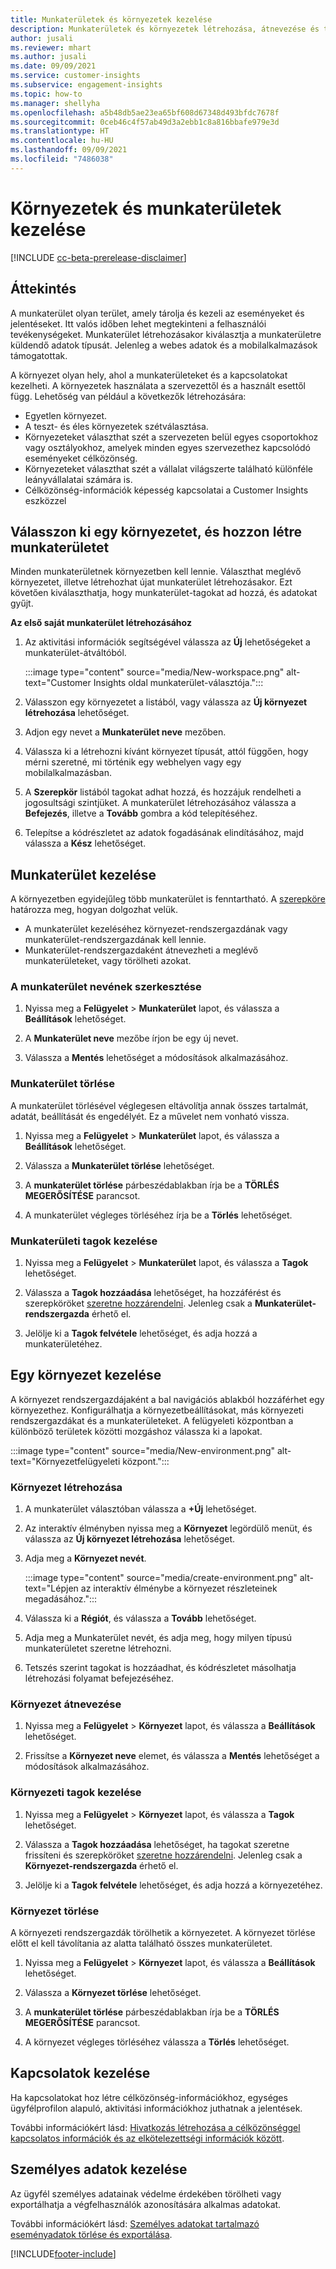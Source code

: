 ```yaml
---
title: Munkaterületek és környezetek kezelése
description: Munkaterületek és környezetek létrehozása, átnevezése és törlése.
author: jusali
ms.reviewer: mhart
ms.author: jusali
ms.date: 09/09/2021
ms.service: customer-insights
ms.subservice: engagement-insights
ms.topic: how-to
ms.manager: shellyha
ms.openlocfilehash: a5b48db5ae23ea65bf608d67348d493bfdc7678f
ms.sourcegitcommit: 0ceb46c4f57ab49d3a2ebb1c8a816bbafe979e3d
ms.translationtype: HT
ms.contentlocale: hu-HU
ms.lasthandoff: 09/09/2021
ms.locfileid: "7486038"
---
```

# <a name="manage-environments-and-workspaces"></a>Környezetek és munkaterületek kezelése

[!INCLUDE [cc-beta-prerelease-disclaimer](includes/cc-beta-prerelease-disclaimer.md)]

## <a name="overview"></a>Áttekintés

A munkaterület olyan terület, amely tárolja és kezeli az eseményeket és jelentéseket. Itt valós időben lehet megtekinteni a felhasználói tevékenységeket. Munkaterület létrehozásakor kiválasztja a munkaterületre küldendő adatok típusát. Jelenleg a webes adatok és a mobilalkalmazások támogatottak.

A környezet olyan hely, ahol a munkaterületeket és a kapcsolatokat kezelheti. A környezetek használata a szervezettől és a használt esettől függ. Lehetőség van például a következők létrehozására:

-   Egyetlen környezet.
-   A teszt- és éles környezetek szétválasztása.
-   Környezeteket választhat szét a szervezeten belül egyes csoportokhoz vagy osztályokhoz, amelyek minden egyes szervezethez kapcsolódó eseményeket célközönség.
-   Környezeteket választhat szét a vállalat világszerte található különféle leányvállalatai számára is.
-   Célközönség-információk képesség kapcsolatai a Customer Insights eszközzel

## <a name="choose-an-environment-and-create-a-workspace"></a>Válasszon ki egy környezetet, és hozzon létre munkaterületet 

Minden munkaterületnek környezetben kell lennie. Választhat meglévő környezetet, illetve létrehozhat újat munkaterület létrehozásakor. Ezt követően kiválaszthatja, hogy munkaterület-tagokat ad hozzá, és adatokat gyűjt.

**Az első saját munkaterület létrehozásához**

1. Az aktivitási információk segítségével válassza az **Új** lehetőségeket a munkaterület-átváltóból. 

   :::image type="content" source="media/New-workspace.png" alt-text="Customer Insights oldal munkaterület-választója.":::

1. Válasszon egy környezetet a listából, vagy válassza az **Új környezet létrehozása** lehetőséget.

1. Adjon egy nevet a **Munkaterület neve** mezőben. 

1. Válassza ki a létrehozni kívánt környezet típusát, attól függően, hogy mérni szeretné, mi történik egy webhelyen vagy egy mobilalkalmazásban. 

1. A **Szerepkör** listából tagokat adhat hozzá, és hozzájuk rendelheti a jogosultsági szintjüket. A munkaterület létrehozásához válassza a **Befejezés**, illetve a **Tovább** gombra a kód telepítéséhez. 

1. Telepítse a kódrészletet az adatok fogadásának elindításához, majd válassza a **Kész** lehetőséget. 

## <a name="manage-a-workspace"></a>Munkaterület kezelése

A környezetben egyidejűleg több munkaterület is fenntartható. A [szerepköre](user-roles.md) határozza meg, hogyan dolgozhat velük. 

 - A munkaterület kezeléséhez környezet-rendszergazdának vagy munkaterület-rendszergazdának kell lennie.
 - Munkaterület-rendszergazdaként átnevezheti a meglévő munkaterületeket, vagy törölheti azokat. 

### <a name="edit-a-workspace-name"></a>A munkaterület nevének szerkesztése

1. Nyissa meg a **Felügyelet** > **Munkaterület** lapot, és válassza a **Beállítások** lehetőséget.

1. A **Munkaterület neve** mezőbe írjon be egy új nevet.

1. Válassza a **Mentés** lehetőséget a módosítások alkalmazásához.

### <a name="delete-a-workspace"></a>Munkaterület törlése

A munkaterület törlésével véglegesen eltávolítja annak összes tartalmát, adatát, beállítását és engedélyét. Ez a művelet nem vonható vissza.

1. Nyissa meg a **Felügyelet** > **Munkaterület** lapot, és válassza a **Beállítások** lehetőséget.

1. Válassza a **Munkaterület törlése** lehetőséget. 

1. A **munkaterület törlése** párbeszédablakban írja be a **TÖRLÉS MEGERŐSÍTÉSE** parancsot. 

1. A munkaterület végleges törléséhez írja be a **Törlés** lehetőséget.

### <a name="manage-workspace-members"></a>Munkaterületi tagok kezelése

1. Nyissa meg a **Felügyelet** > **Munkaterület** lapot, és válassza a **Tagok** lehetőséget.

1. Válassza a **Tagok hozzáadása** lehetőséget, ha hozzáférést és szerepköröket [szeretne hozzárendelni](user-roles.md). Jelenleg csak a **Munkaterület-rendszergazda** érhető el.

1. Jelölje ki a **Tagok felvétele** lehetőséget, és adja hozzá a munkaterületéhez.

## <a name="manage-an-environment"></a>Egy környezet kezelése

A környezet rendszergazdájaként a bal navigációs ablakból hozzáférhet egy környezethez. Konfigurálhatja a környezetbeállításokat, más környezeti rendszergazdákat és a munkaterületeket. A felügyeleti központban a különböző területek közötti mozgáshoz válassza ki a lapokat.

:::image type="content" source="media/New-environment.png" alt-text="Környezetfelügyeleti központ.":::

### <a name="create-an-environment"></a>Környezet létrehozása

1. A munkaterület választóban válassza a **+Új** lehetőséget.

1. Az interaktív élményben nyissa meg a **Környezet** legördülő menüt, és válassza az **Új környezet létrehozása** lehetőséget. 

1. Adja meg a **Környezet nevét**.

   :::image type="content" source="media/create-environment.png" alt-text="Lépjen az interaktív élménybe a környezet részleteinek megadásához.":::

1. Válassza ki a **Régiót**, és válassza a **Tovább** lehetőséget. 

1. Adja meg a Munkaterület nevét, és adja meg, hogy milyen típusú munkaterületet szeretne létrehozni. 

1.  Tetszés szerint tagokat is hozzáadhat, és kódrészletet másolhatja létrehozási folyamat befejezéséhez.

### <a name="rename-an-environment"></a>Környezet átnevezése

1. Nyissa meg a **Felügyelet** > **Környezet** lapot, és válassza a **Beállítások** lehetőséget.

1. Frissítse a **Környezet neve** elemet, és válassza a **Mentés** lehetőséget a módosítások alkalmazásához.

### <a name="manage-environment-members"></a>Környezeti tagok kezelése

1. Nyissa meg a **Felügyelet** > **Környezet** lapot, és válassza a **Tagok** lehetőséget.

1. Válassza a **Tagok hozzáadása** lehetőséget, ha tagokat szeretne frissíteni és szerepköröket [szeretne hozzárendelni](user-roles.md). Jelenleg csak a **Környezet-rendszergazda** érhető el.

1. Jelölje ki a **Tagok felvétele** lehetőséget, és adja hozzá a környezetéhez.

### <a name="delete-an-environment"></a>Környezet törlése

A környezeti rendszergazdák törölhetik a környezetet. A környezet törlése előtt el kell távolítania az alatta található összes munkaterületet.

1. Nyissa meg a **Felügyelet** > **Környezet** lapot, és válassza a **Beállítások** lehetőséget.

1. Válassza a **Környezet törlése** lehetőséget. 

1. A **munkaterület törlése** párbeszédablakban írja be a **TÖRLÉS MEGERŐSÍTÉSE** parancsot. 

1. A környezet végleges törléséhez válassza a **Törlés** lehetőséget.

## <a name="manage-connections"></a>Kapcsolatok kezelése

Ha kapcsolatokat hoz létre célközönség-információkhoz, egységes ügyfélprofilon alapuló, aktivitási információkhoz juthatnak a jelentések. 

További információkért lásd: [Hivatkozás létrehozása a célközönséggel kapcsolatos információk és az elkötelezettségi információk között](integrate-audience-insights-engagement-insights.md).

## <a name="manage-personal-data"></a>Személyes adatok kezelése

Az ügyfél személyes adatainak védelme érdekében törölheti vagy exportálhatja a végfelhasználók azonosítására alkalmas adatokat.

További információkért lásd: [Személyes adatokat tartalmazó eseményadatok törlése és exportálása](delete-export-personal-data.md).


[!INCLUDE[footer-include](../includes/footer-banner.md)]
